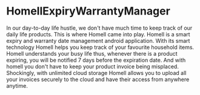 # HomellExpiryWarrantyManager
In our day-to-day life hustle, we don't have much time to keep track of our daily life products. This is where Homell came into play. Homell is a smart expiry and warranty date management android application. With its smart technology Homell helps you keep track of your favourite household items. Homell understands your busy life thus, whenever there is a product expiring, you will be notified 7 days before the expiration date. And with homell you don't have to keep your product invoice being misplaced. Shockingly, with unlimited cloud storage Homell allows you to upload all your invoices securely to the cloud and have their access from anywhere anytime.
